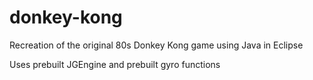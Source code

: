 # donkey-kong
Recreation of the original 80s Donkey Kong game using Java in Eclipse

Uses prebuilt JGEngine and prebuilt gyro functions
